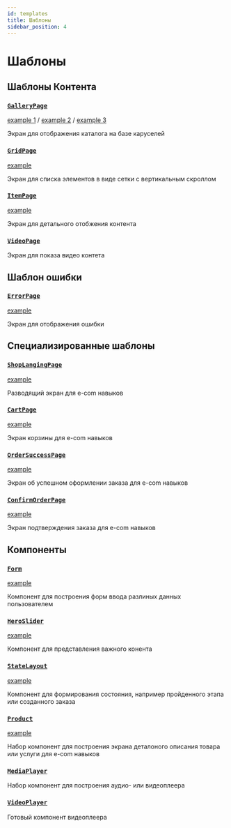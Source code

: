 ```yaml
---
id: templates
title: Шаблоны
sidebar_position: 4
---
```


# Шаблоны

## Шаблоны Контента

### [`GalleryPage`](https://github.com/salute-developers/plasma/blob/master/packages/plasma-temple/src/pages/GalleryPage/GalleryPage.tsx)

[example 1](https://codesandbox.io/s/simple-gallery-page-flfwj) / [example 2](https://codesandbox.io/s/multiple-gallery-vfrig) / [example 3](https://codesandbox.io/s/gallery-custom-card-my0zr)

Экран для отображения каталога на базе каруселей

### [`GridPage`](https://github.com/salute-developers/plasma/blob/master/packages/plasma-temple/src/pages/GridPage/GridPage.tsx)

[example](https://codesandbox.io/s/grid-page-bje3t)

Экран для списка элементов в виде сетки с вертикальным скроллом

### [`ItemPage`](https://github.com/salute-developers/plasma/blob/master/packages/plasma-temple/src/pages/ItemPage/ItemPage.tsx)

[example](https://codesandbox.io/s/item-page-d0vcd)

Экран для детального отобжения контента

### [`VideoPage`](https://github.com/salute-developers/plasma/blob/master/packages/plasma-temple/src/pages/VideoPage/VideoPage.tsx)

Экран для показа видео контета

## Шаблон ошибки

### [`ErrorPage`](https://github.com/salute-developers/plasma/blob/master/packages/plasma-temple/src/pages/ErrorPage)

[example](https://codesandbox.io/s/error-screen-example-4zf9s)

Экран для отображения ошибки

## Специализированные шаблоны

### [`ShopLangingPage`](https://github.com/salute-developers/plasma/blob/master/packages/plasma-temple/src/pages/ShopLandingPage)

[example](https://codesandbox.io/s/shop-main-page-7e5sq)

Разводящий экран для e-com навыков

### [`CartPage`](https://github.com/salute-developers/plasma/blob/master/packages/plasma-temple/src/pages/CartPage)

[example](https://codesandbox.io/s/cart-page-example-9z0dx)

Экран корзины для e-com навыков

### [`OrderSuccessPage`](https://github.com/salute-developers/plasma/blob/master/packages/plasma-temple/src/pages/OrderSuccessPage)

[example](https://codesandbox.io/s/order-confirm-success-pages-qyiw0)

Экран об успешном оформлении заказа для e-com навыков

### [`ConfirmOrderPage`](https://github.com/salute-developers/plasma/blob/master/packages/plasma-temple/src/pages/ConfirmOrderPage)

[example](https://codesandbox.io/s/order-confirm-success-pages-qyiw0)

Экран подтверждения заказа для e-com навыков

## Компоненты

### [`Form`](https://github.com/salute-developers/plasma/blob/master/packages/plasma-temple/src/components/Form)

[example](https://codesandbox.io/s/form-example-qvupj)

Компонент для построения форм ввода разлиных данных пользователем

### [`HeroSlider`](https://github.com/salute-developers/plasma/blob/master/packages/plasma-temple/src/components/HeroSlider)

[example](https://codesandbox.io/s/teaser-page-9sd4w)

Компонент для представления важного конента

### [`StateLayout`](https://github.com/salute-developers/plasma/blob/master/packages/plasma-temple/src/components/StateLayout)

[example](https://codesandbox.io/s/error-screen-example-4zf9s)

Компонент для формирования состояния, например пройденного этапа или созданного заказа

### [`Product`](https://github.com/salute-developers/plasma/blob/master/packages/plasma-temple/src/components/Product)

[example](https://codesandbox.io/s/product-page-example-me5h4)

Набор компонент для построения экрана деталоного описания товара или услуги для e-com навыков

### [`MediaPlayer`](https://github.com/salute-developers/plasma/blob/master/packages/plasma-temple/src/components/MediaPlayer)

Набор компонент для построения аудио- или видеоплеера

### [`VideoPlayer`](https://github.com/salute-developers/plasma/blob/master/packages/plasma-temple/src/components/VideoPlayer)

Готовый компонент видеоплеера
